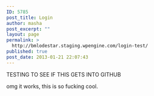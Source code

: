 ```yaml
---
ID: 5785
post_title: Login
author: masha
post_excerpt: ""
layout: page
permalink: >
  http://bmlodestar.staging.wpengine.com/login-test/
published: true
post_date: 2013-01-21 22:07:43
---
```

TESTING TO SEE IF THIS GETS INTO GITHUB

omg it works, this is so fucking cool.
